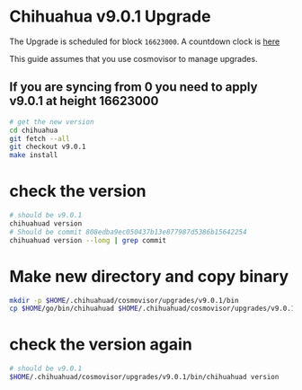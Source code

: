 # Chihuahua v9.0.1 Upgrade

The Upgrade is scheduled for block `16623000`. A countdown clock is [here](https://www.mintscan.io/chihuahua/blocks/16623000)

This guide assumes that you use cosmovisor to manage upgrades.

## If you are syncing from 0 you need to apply v9.0.1 at height 16623000

```bash
# get the new version
cd chihuahua
git fetch --all
git checkout v9.0.1
make install
```

# check the version

```bash
# should be v9.0.1
chihuahuad version
# Should be commit 808edba9ec050437b13e877987d5386b15642254
chihuahuad version --long | grep commit
```

# Make new directory and copy binary

```bash
mkdir -p $HOME/.chihuahuad/cosmovisor/upgrades/v9.0.1/bin
cp $HOME/go/bin/chihuahuad $HOME/.chihuahuad/cosmovisor/upgrades/v9.0.1/bin
```

# check the version again

```bash
# should be v9.0.1
$HOME/.chihuahuad/cosmovisor/upgrades/v9.0.1/bin/chihuahuad version
```
